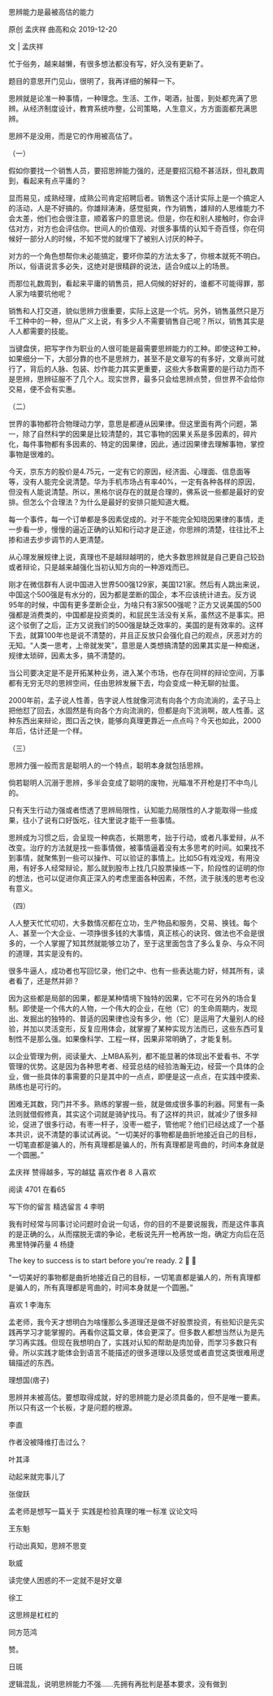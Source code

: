 思辨能力是最被高估的能力

原创 孟庆祥  曲高和众  2019-12-20


文 | 孟庆祥


忙于俗务，越来越懒，有很多想法都没有写，好久没有更新了。

题目的意思开门见山，很明了，我再详细的解释一下。

思辨就是论准一种事情，一种理念。生活、工作，喝酒，扯蛋，到处都充满了思辨。从经济制度设计，教育系统咋整，公司策略，人生意义，方方面面都充满思辨。

思辨不是没用，而是它的作用被高估了。

（一）

假如你要找一个销售人员，要招思辨能力强的，还是要招沉稳不甚活跃，但礼数周到，看起来有点平庸的？

显而易见，成熟经理，成熟公司肯定招聘后者。销售这个活计实际上是一个搞定人的活动，人是不好搞的。你雄辩涛涛，感觉挺爽，作为销售，雄辩的人思维能力不会太差，他们也会很注意，顺着客户的意思说。但是，你在和别人接触时，你会评估对方，对方也会评估你。世间人的价值观、对很多事情的认知千奇百怪，你在伺候好一部分人的时候，不知不觉的就埋下了被别人讨厌的种子。

对方的一个角色想帮你未必能搞定，要坏你菜的方法太多了，你根本就死不明白。所以，俗语说言多必失，这绝对是很精辟的说法，适合9成以上的场景。

而那位礼数周到，看起来平庸的销售员，把人伺候的好好的，谁都不可能得罪，那人家为啥要坑他呢？

销售和人打交道，貌似思辨力很重要，实际上这是一个坑。另外，销售虽然只是万千工种中的一种，但从广义上说，有多少人不需要销售自己呢？所以，销售其实是人人都需要的技能。

当键盘侠，把写字作为职业的人很可能是最需要思辨能力的工种。即使这种工种，如果细分一下，大部分靠的也不是思辨力，甚至不是文章写的有多好，文章尚可就行了，背后的人脉、包装、炒作能力其实更重要，这些大多数需要的是行动力而不是思辨，思辨征服不了几个人。现实世界，最多只会给思辨点赞，但世界不会给你交易，便不会有实惠。

（二）

世界的事物都符合物理动力学，意思是都遵从因果律。但这里面有两个问题，第一，除了自然科学的因果是比较清楚的，其它事物的因果关系是多因素的，碎片化，每件事物都有多因素的、特定的因果律，因此，通过因果律去理解事物，掌控事物是很难的。

今天，京东方的股价是4.75元，一定有它的原因，经济面、心理面、信息面等等，没有人能完全说清楚。华为手机市场占有率40%，一定有各种各样的原因，但没有人能说清楚。所以，黑格尔说存在的就是合理的，佛系说一些都是最好的安排。但怎么个合理法？为什么是最好的安排只能知道大概。

每一个事件，每一个订单都是多因素促成的。对于不能完全知晓因果律的事情，走一步看一步，慢慢的逼近正确的认知和行动才是正途，你思辨的清楚，往往比不上掺和进去步步调节的人更清楚。

从心理发展规律上说，真理也不是越辩越明的，绝大多数思辨就是自己更自己较劲或者辩论，只是越来越强化当初认知方向的一种游戏而已。

刚才在微信群有人说中国进入世界500强129家，美国121家。然后有人跳出来说，中国这个500强是有水分的，因为都是垄断的国企，本不应该统计进去。反方说95年的时候，中国有更多垄断企业，为啥只有3家500强呢？正方又说美国的500强都是消费类的，中国都是投资类的，和屁民生活没有关系，虽然这不是事实。把这个驳倒了之后，正方又说我们的500强是缺乏效率的，美国的是有效率的。这样下去，就算100年也是说不清楚的，并且正反放只会强化自己的观点，厌恶对方的无知。“人类一思考，上帝就发笑”，意思是人类想搞清楚的因果其实是一种痴迷，规律太琐碎，因素太多，搞不清楚的。

当公司要决定是不是开拓某种业务，进入某个市场，也存在同样的辩论空间，万事都有无穷无尽的思辨空间，任由思辨发展下去，均会变成一种无聊的扯蛋。

2000年前，孟子说人性善，告字说人性就像河流有向各个方向流淌的，孟子马上把他怼了回去，水固然是有向各个方向流淌的，但都是向下流淌啊，故人性善。这种东西出来辩论，图口舌之快，能够向真理更靠近一点点吗？今天也如此，2000年后，估计还是一个样。

（三）

思辨力强一般而言是聪明人的一个特点，聪明本身就包括思辨。

倘若聪明人沉溺于思辨，多半会变成了聪明的废物，光瞄准不开枪是打不中鸟儿的。

只有天生行动力强或者悟透了思辨局限性，认知能力局限性的人才能取得一些成果，往小了说有口好饭吃，往大里说才能干一些事情。

思辨成为习惯之后，会呈现一种病态，长期思考，拙于行动，或者凡事爱辩，从不改变。治疗的方法就是找一些事情做，被事情逼着没有太多思考的时间。如果找不到事情，就聚焦到一些可以操作、可以验证的事情上。比如5G有戏没戏，有用没用，有好多人经常辩论，那么就到股市上找几只股票操练一下，阶段性的证明的你的想法，也可以促进你真正深入的考虑里面各种因素，不然，流于肤浅的思考也没有意义。

（四）

人人整天忙忙叨叨，大多数情况都在立功，生产物品和服务，交易、换钱。每个人、甚至一个大企业、一项挣很多钱的大事情，真正核心的诀窍、做法也不会是很多的，一个人掌握了知其然就能够立功了，至于这里面包含了多么复杂、与众不同的道理，其实是没有的。

很多牛逼人，成功者也写回忆录，他们之中、也有一些表达能力好，倾其所有，读者看了，还是然并卵？

因为这些都是局部的因果，都是某种情境下独特的因果，它不可在另外的场合复制。即使是一个伟大的人物，一个伟大的企业，在他（它）的生命周期内，发现出、发掘出的独特的、普适的因果律也没有多少，他（它）是运用了大量别人的经验，并加以灵活变形，反复应用体会，就掌握了某种实现方法而已，这些东西可复制性不是那么强。如果像科学、工程一样，因果非常明确了，才能复制。

以企业管理为例，阅读量大、上MBA系列，都不能显著的体现出不爱看书、不学管理的优势。这是因为各种思考者、经营总结的经验浩瀚无边，经营一个具体的企业，做一些具体的事需要的只是其中的一点点，即便是这一点点，在实践中摸索、熟练也是可行的。

困难无其数，窍门并不多。熟练的掌握一些，就是做成很多事的利器。阿里有一条法则就借假修真，其实这个词就是骑驴找马。有了这样的共识，就减少了很多辩论，促进了很多行动，有枣一杆子，没枣一棍子，管他呢？他们已经达成了一个基本共识，说不清楚的事试试再说。“一切美好的事物都是曲折地接近自己的目标，一切笔直都是骗人的，所有真理都是骗人的，所有真理都是弯曲的，时间本身就是一个圆圈。”








孟庆祥
赞得越多，写的越猛
喜欢作者
8 人喜欢

阅读 4701
 在看65

写下你的留言
精选留言
 4
李明

 我有时经常与同事讨论问题时会说一句话，你的目的不是要说服我，而是这件事真的是正确的么，从而摆脱无谓的争论，老板说先开一枪再放一炮，确定方向后在范弗里特弹药量
 4
杨捷

 The key to success is to start before you're ready.
 2
🤔 🐾

 “一切美好的事物都是曲折地接近自己的目标，一切笔直都是骗人的，所有真理都是骗人的，所有真理都是弯曲的，时间本身就是一个圆圈。”

喜欢
 1
李海东

 孟老师，我今天才想明白为啥懂那么多道理还是做不好股票投资，有些知识是先实践再学习才能掌握的。再看你这篇文章，体会更深了。但多数人都想当然认为是先学习再实践。但现在我想明白了，实践对认知的帮助是肉加骨，而学习多数只有骨。所以实践才能体会到语言不能描述的很多道理以及感觉或者直觉这类很难用逻辑描述的东西。

理想国(痞子)

 思辨并未被高估。要想取得成就，好的思辨能力是必须具备的，但不是唯一要素。所以只有这一个长板，才是问题的根源。

李直

 作者没被降维打击过么？

叶其泽

 动起来就完事儿了

张俊跃

 孟老师是想写一篇关于 实践是检验真理的唯一标准 议论文吗

王东魁

 行动出真知，思辨不思变

耿威

 读完使人困惑的不一定就不是好文章

徐工

 这思辨是杠杠的

同方范鸿

 赞。

日斑

 逻辑混乱，说明思辨能力不强……先拥有再批判是基本要求，没有做到
